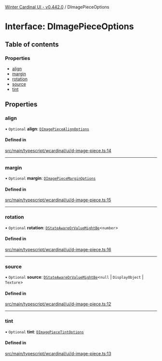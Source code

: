 [Winter Cardinal UI - v0.442.0](../index.md) / DImagePieceOptions

# Interface: DImagePieceOptions

## Table of contents

### Properties

- [align](DImagePieceOptions.md#align)
- [margin](DImagePieceOptions.md#margin)
- [rotation](DImagePieceOptions.md#rotation)
- [source](DImagePieceOptions.md#source)
- [tint](DImagePieceOptions.md#tint)

## Properties

### align

• `Optional` **align**: [`DImagePieceAlignOptions`](DImagePieceAlignOptions.md)

#### Defined in

[src/main/typescript/wcardinal/ui/d-image-piece.ts:14](https://github.com/winter-cardinal/winter-cardinal-ui/blob/v0.442.0/src/main/typescript/wcardinal/ui/d-image-piece.ts#L14)

___

### margin

• `Optional` **margin**: [`DImagePieceMarginOptions`](DImagePieceMarginOptions.md)

#### Defined in

[src/main/typescript/wcardinal/ui/d-image-piece.ts:15](https://github.com/winter-cardinal/winter-cardinal-ui/blob/v0.442.0/src/main/typescript/wcardinal/ui/d-image-piece.ts#L15)

___

### rotation

• `Optional` **rotation**: [`DStateAwareOrValueMightBe`](../index.md#dstateawareorvaluemightbe)\<`number`\>

#### Defined in

[src/main/typescript/wcardinal/ui/d-image-piece.ts:16](https://github.com/winter-cardinal/winter-cardinal-ui/blob/v0.442.0/src/main/typescript/wcardinal/ui/d-image-piece.ts#L16)

___

### source

• `Optional` **source**: [`DStateAwareOrValueMightBe`](../index.md#dstateawareorvaluemightbe)\<``null`` \| `DisplayObject` \| `Texture`\>

#### Defined in

[src/main/typescript/wcardinal/ui/d-image-piece.ts:12](https://github.com/winter-cardinal/winter-cardinal-ui/blob/v0.442.0/src/main/typescript/wcardinal/ui/d-image-piece.ts#L12)

___

### tint

• `Optional` **tint**: [`DImagePieceTintOptions`](DImagePieceTintOptions.md)

#### Defined in

[src/main/typescript/wcardinal/ui/d-image-piece.ts:13](https://github.com/winter-cardinal/winter-cardinal-ui/blob/v0.442.0/src/main/typescript/wcardinal/ui/d-image-piece.ts#L13)
